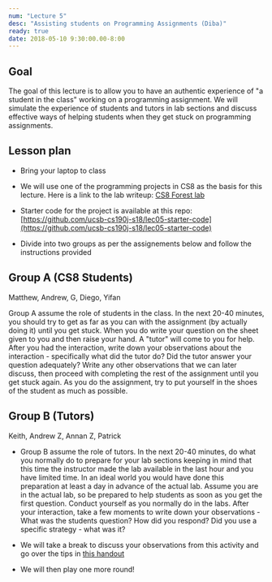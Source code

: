 ```yaml
---
num: "Lecture 5"
desc: "Assisting students on Programming Assignments (Diba)"
ready: true
date: 2018-05-10 9:30:00.00-8:00
---
```


## Goal
The goal of this lecture is to allow you to have an authentic experience of "a student in the class" working on a programming assignment. We will simulate the experience of students and tutors in lab sections and discuss effective ways of helping students when they get stuck on programming assignments.

## Lesson plan

* Bring your laptop to class
* We will use one of the programming projects in CS8 as the basis for this lecture. Here is a link to the lab writeup:
[CS8 Forest lab](https://ucsb-cs8-f17.github.io/lab/project01/)
* Starter code for the project is available at this repo: [https://github.com/ucsb-cs190j-s18/lec05-starter-code](https://github.com/ucsb-cs190j-s18/lec05-starter-code)

* Divide into two groups as per the assignements below and follow the instructions provided

## Group A (CS8 Students)

Matthew,  Andrew, G, Diego, Yifan

Group A assume the role of students in the class. In the next 20-40 minutes, you should try to get as far as you can with the assignment (by actually doing it) until you get stuck. When you do write your question on the sheet given to you and then raise your hand. A "tutor" will come to you for help. After you had the interaction, write down your observations about the interaction - specifically what did the tutor do? Did the tutor answer your question adequately? Write any other observations that we can later discuss, then proceed with completing the rest of the assignment until you get stuck again. As you do the assignment, try to put yourself in the shoes of the student as much as possible.


## Group B (Tutors)

Keith, Andrew Z, Annan Z, Patrick


* Group B assume the role of tutors. In the next 20-40 minutes, do what you normally do to prepare for your lab sections keeping in mind that this time the instructor made the lab available in the last hour and you have limited time. In an ideal world you would have done this preparation at least a day in advance of the actual lab. Assume you are in the actual lab, so be prepared to help students as soon as you get the first question. Conduct yourself as you normally do in the labs. After your interaction, take a few moments to write down your observations - What was the students question? How did you respond? Did you use a specific strategy - what was it?

* We will take a break to discuss your observations from this activity and go over the tips in [this handout](http://csteachingtips.org/tips-for-tutors)

* We will then play one more round!



